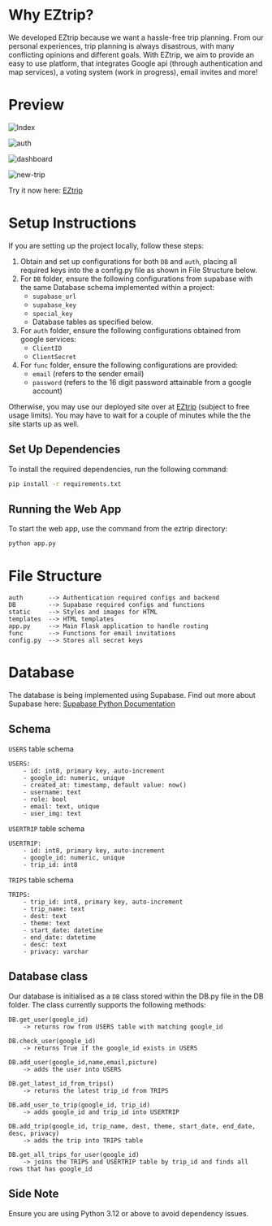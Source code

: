# Why EZtrip?

We developed EZtrip because we want a hassle-free trip planning. From our personal experiences, trip planning is always disastrous, with many conflicting opinions and different goals. With EZtrip, we aim to provide an easy to use platform, that integrates Google api (through authentication and map services), a voting system (work in progress), email invites and more!

# Preview

![Index](https://i.ibb.co/pjL0ch58/Screenshot-2025-05-27-212934.png)

![auth](https://i.ibb.co/rfyk3VKv/Screenshot-2025-05-27-214531.png")

![dashboard](https://i.ibb.co/9ktHXJxF/Screenshot-2025-05-27-214707.png)

![new-trip](https://i.ibb.co/C5mhTNk0/Screenshot-2025-05-27-214832.png)

Try it now here: [EZtrip](https://eztrip-vbi5.onrender.com/)


# Setup Instructions

If you are setting up the project locally, follow these steps:

1. Obtain and set up configurations for both `DB` and `auth`, placing all required keys into the a config.py file as shown in File Structure below.
2. For `DB` folder, ensure the following configurations from supabase with the same Database schema implemented within a project:
    - `supabase_url`
    - `supabase_key`
    - `special_key`
    - Database tables as specified below.
3. For `auth` folder, ensure the following configurations obtained from google services:
    - `ClientID`
    - `ClientSecret`
4. For `func` folder, ensure the following configurations are provided:
    - `email` (refers to the sender email)
    - `password` (refers to the 16 digit password attainable from a google account)


Otherwise, you may use our deployed site over at [EZtrip](https://eztrip-vbi5.onrender.com/) (subject to free usage limits). You may have to wait for a couple of minutes while the the site starts up as well.

## Set Up Dependencies

To install the required dependencies, run the following command:

```bash
pip install -r requirements.txt
```

## Running the Web App

To start the web app, use the command from the eztrip directory:

```bash
python app.py
```

# File Structure

```
auth       --> Authentication required configs and backend
DB         --> Supabase required configs and functions
static     --> Styles and images for HTML
templates  --> HTML templates
app.py     --> Main Flask application to handle routing
func       --> Functions for email invitations
config.py  --> Stores all secret keys
```

# Database 

The database is being implemented using Supabase. Find out more about Supabase here: [Supabase Python Documentation](https://supabase.com/docs/reference/python/introduction)

## Schema

`USERS` table schema
```
USERS:
    - id: int8, primary key, auto-increment
    - google_id: numeric, unique
    - created_at: timestamp, default value: now()
    - username: text
    - role: bool
    - email: text, unique
    - user_img: text
```

`USERTRIP` table schema
```
USERTRIP:
    - id: int8, primary key, auto-increment
    - google_id: numeric, unique
    - trip_id: int8
```

`TRIPS` table schema
```
TRIPS:
    - trip_id: int8, primary key, auto-increment
    - trip_name: text
    - dest: text
    - theme: text
    - start_date: datetime
    - end_date: datetime
    - desc: text
    - privacy: varchar
```

## Database class

Our database is initialised as a `DB` class stored within the DB.py file in the DB folder. The class currently supports the following methods:

```
DB.get_user(google_id) 
    -> returns row from USERS table with matching google_id

DB.check_user(google_id) 
    -> returns True if the google_id exists in USERS

DB.add_user(google_id,name,email,picture) 
    -> adds the user into USERS

DB.get_latest_id_from_trips() 
    -> returns the latest trip_id from TRIPS

DB.add_user_to_trip(google_id, trip_id) 
    -> adds google_id and trip_id into USERTRIP

DB.add_trip(google_id, trip_name, dest, theme, start_date, end_date, desc, privacy)
    -> adds the trip into TRIPS table

DB.get_all_trips_for_user(google_id)
    -> joins the TRIPS and USERTRIP table by trip_id and finds all rows that has google_id

```

## Side Note

Ensure you are using Python 3.12 or above to avoid dependency issues.

